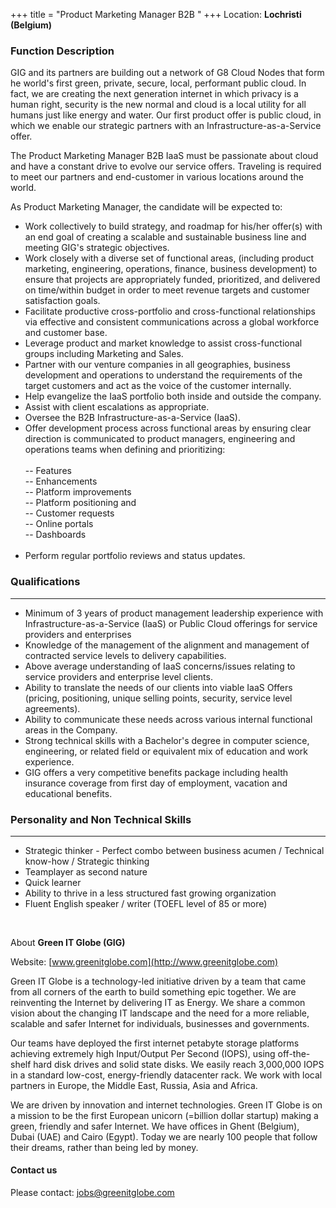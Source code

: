 +++
title = "Product Marketing Manager B2B "
+++
Location: **Lochristi (Belgium)**

### **Function Description**
GIG and its partners are building out a network of G8 Cloud Nodes that form he world's first green, private, secure, local, performant public cloud. In fact, we are creating the next generation internet in which privacy is a human right, security is the new normal and cloud is a local utility for all humans just like energy and water. Our first product offer is public cloud, in which we enable our strategic partners with an Infrastructure-as-a-Service offer.

The Product Marketing Manager B2B IaaS must be passionate about cloud and have a constant drive to evolve our service offers. Traveling is required to meet our partners and end-customer in various locations around the world.

As Product Marketing Manager, the candidate will be expected to:

* Work collectively to build strategy, and roadmap for his/her offer(s) with an end goal of creating a scalable and sustainable business line and meeting GIG's strategic objectives.
* Work closely with a diverse set of functional areas, (including product marketing, engineering, operations, finance, business development) to ensure that projects are appropriately funded, prioritized, and delivered on time/within budget in order to meet revenue targets and customer satisfaction goals.
* Facilitate productive cross-portfolio and cross-functional relationships via effective and consistent communications across a global workforce and customer base.
* Leverage product and market knowledge to assist cross-functional groups including Marketing and Sales.
* Partner with our venture companies in all geographies, business development and operations to understand the requirements of the target customers and act as the voice of the customer internally.
* Help evangelize the IaaS portfolio both inside and outside the company.
* Assist with client escalations as appropriate.
* Oversee the B2B Infrastructure-as-a-Service (IaaS).
* Offer development process across functional areas by ensuring clear direction is communicated to product managers, engineering and operations teams when defining and prioritizing:
<br/><br/>
 -- Features <br/>
 -- Enhancements <br/>
 -- Platform improvements <br/>
 -- Platform positioning and <br/>
 -- Customer requests <br/>
 -- Online portals <br/>
 -- Dashboards
 <br/><br/>
* Perform regular portfolio reviews and status updates.

### **Qualifications**
---
* Minimum of 3 years of product management leadership experience with Infrastructure-as-a-Service (IaaS) or Public Cloud offerings for service providers and enterprises
* Knowledge of the management of the alignment and management of contracted service levels to delivery capabilities.
* Above average understanding of IaaS concerns/issues relating to service providers and enterprise level clients.
* Ability to translate the needs of our clients into viable IaaS Offers (pricing, positioning, unique selling points, security, service level agreements).
* Ability to communicate these needs across various internal functional areas in the Company.
* Strong technical skills with a Bachelor's degree in computer science, engineering, or related field or equivalent mix of education and work experience.
* GIG offers a very competitive benefits package including health insurance coverage from first day of employment, vacation and educational benefits.

### **Personality and Non Technical Skills**
---
* Strategic thinker - Perfect combo between business acumen / Technical know-how / Strategic thinking
* Teamplayer as second nature
* Quick learner
* Ability to thrive in a less structured fast growing organization
* Fluent English speaker / writer (TOEFL level of 85 or more)

<br/>

About **Green IT Globe (GIG)**

Website: [www.greenitglobe.com](http://www.greenitglobe.com)

Green IT Globe is a technology-led initiative driven by a team that came from all corners of the earth to build something epic together. We are reinventing the Internet by delivering IT as Energy. We share a common vision about the changing IT landscape and the need for a more reliable, scalable and safer Internet for individuals, businesses and governments.

Our teams have deployed the first internet petabyte storage platforms achieving extremely high Input/Output Per Second (IOPS), using off-the-shelf hard disk drives and solid state disks. We easily reach 3,000,000 IOPS in a standard low-cost, energy-friendly datacenter rack. We work with local partners in Europe, the Middle East, Russia, Asia and Africa.

We are driven by innovation and internet technologies. Green IT Globe is on a mission to be the first European unicorn (=billion dollar startup) making a green, friendly and safer Internet. We have offices in Ghent (Belgium), Dubai (UAE) and Cairo (Egypt). Today we are nearly 100 people that follow their dreams, rather than being led by money.

#### Contact us
Please contact: [jobs@greenitglobe.com](mailto:jobs@greenitglobe.com)
